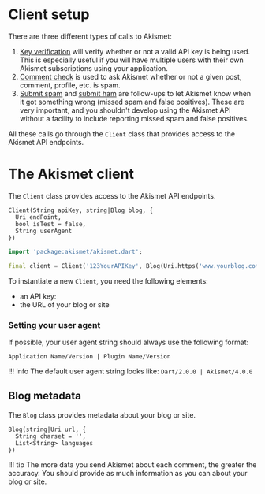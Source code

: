 # Client setup
There are three different types of calls to Akismet:

1. [Key verification](../features/key_verification.md) will verify whether or not a valid API key is being used. This is especially useful if you will have multiple users with their own Akismet subscriptions using your application.
2. [Comment check](../features/comment_check.md) is used to ask Akismet whether or not a given post, comment, profile, etc. is spam.
3. [Submit spam](../features/submit_spam.md) and [submit ham](../features/submit_ham.md) are follow-ups to let Akismet know when it got something wrong (missed spam and false positives). These are very important, and you shouldn't develop using the Akismet API without a facility to include reporting missed spam and false positives.

All these calls go through the `Client` class that provides access to the Akismet API endpoints.

# The Akismet client
The `Client` class provides access to the Akismet API endpoints.

```
Client(String apiKey, string|Blog blog, {
  Uri endPoint,
  bool isTest = false,
  String userAgent
})
```

```dart
import 'package:akismet/akismet.dart';

final client = Client('123YourAPIKey', Blog(Uri.https('www.yourblog.com', '/')));
```

To instantiate a new `Client`, you need the following elements:
- an API key:
- the URL of your blog or site

### Setting your user agent
If possible, your user agent string should always use the following format:

```
Application Name/Version | Plugin Name/Version
```

!!! info
    The default user agent string looks like: `Dart/2.0.0 | Akismet/4.0.0`

## Blog metadata
The `Blog` class provides metadata about your blog or site.

```
Blog(string|Uri url, {
  String charset = '',
  List<String> languages
})
```

!!! tip
    The more data you send Akismet about each comment, the greater the accuracy.
    You should provide as much information as you can about your blog or site.
